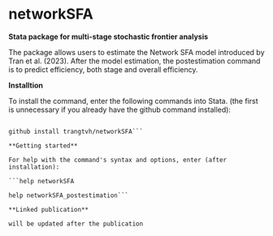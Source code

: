 # **networkSFA**

**Stata package for multi-stage stochastic frontier analysis**

The package allows users to estimate the Network SFA model introduced by Tran et al. (2023). After the model estimation, the postestimation command is to predict efficiency, both stage and overall efficiency. 


**Installtion**

To install the command, enter the following commands into Stata. (the first is unnecessary if you already have the github command installed): 

```net install github, from("https://haghish.github.io/github/")

github install trangtvh/networkSFA```

**Getting started**

For help with the command's syntax and options, enter (after installation):

```help networkSFA

help networkSFA_postestimation```

**Linked publication**

will be updated after the publication
